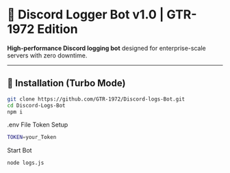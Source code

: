 # 🚀 Discord Logger Bot v1.0 | GTR-1972 Edition

**High-performance Discord logging bot** designed for enterprise-scale servers with zero downtime.

---

## 🔧 Installation (Turbo Mode)

```bash
git clone https://github.com/GTR-1972/Discord-logs-Bot.git
cd Discord-Logs-Bot
npm i
```
.env File Token Setup
```bash
TOKEN=your_Token
```

Start Bot 
```bash
node logs.js
```
